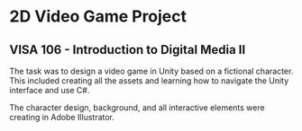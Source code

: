 <h1> 2D Video Game Project </h1>
<h2>VISA 106 - Introduction to Digital Media II</h2>

The task was to design a video game in Unity based on a fictional character. This included creating all the assets and learning how to navigate the Unity interface and use C#. 

The character design, background, and all interactive elements were creating in Adobe Illustrator.

